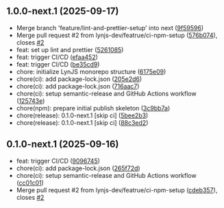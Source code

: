 ## 1.0.0-next.1 (2025-09-17)

* Merge branch 'feature/lint-and-prettier-setup' into next ([9f59596](https://github.com/lynjs-dev/lynjs/commit/9f59596))
* Merge pull request #2 from lynjs-dev/featrue/ci-npm-setup ([576b074](https://github.com/lynjs-dev/lynjs/commit/576b074)), closes [#2](https://github.com/lynjs-dev/lynjs/issues/2)
* feat: set up lint and prettier ([5261085](https://github.com/lynjs-dev/lynjs/commit/5261085))
* feat: trigger CI/CD ([efaa452](https://github.com/lynjs-dev/lynjs/commit/efaa452))
* feat: trigger CI/CD ([be35cd9](https://github.com/lynjs-dev/lynjs/commit/be35cd9))
* chore: initialize LynJS monorepo structure ([6175e09](https://github.com/lynjs-dev/lynjs/commit/6175e09))
* chore(ci): add package-lock.json ([205e2d6](https://github.com/lynjs-dev/lynjs/commit/205e2d6))
* chore(ci): add package-lock.json ([716aac7](https://github.com/lynjs-dev/lynjs/commit/716aac7))
* chore(ci): setup semantic-release and GitHub Actions workflow ([125743e](https://github.com/lynjs-dev/lynjs/commit/125743e))
* chore(npm): prepare initial publish skeleton ([3c9bb7a](https://github.com/lynjs-dev/lynjs/commit/3c9bb7a))
* chore(release): 0.1.0-next.1 [skip ci] ([5bee2b3](https://github.com/lynjs-dev/lynjs/commit/5bee2b3))
* chore(release): 0.1.0-next.1 [skip ci] ([88c3ed2](https://github.com/lynjs-dev/lynjs/commit/88c3ed2))

## 0.1.0-next.1 (2025-09-16)

* feat: trigger CI/CD ([9096745](https://github.com/lynjs-dev/lynjs/commit/9096745))
* chore(ci): add package-lock.json ([265f72d](https://github.com/lynjs-dev/lynjs/commit/265f72d))
* chore(ci): setup semantic-release and GitHub Actions workflow ([cc01c01](https://github.com/lynjs-dev/lynjs/commit/cc01c01))
* Merge pull request #2 from lynjs-dev/featrue/ci-npm-setup ([cdeb357](https://github.com/lynjs-dev/lynjs/commit/cdeb357)), closes [#2](https://github.com/lynjs-dev/lynjs/issues/2)
